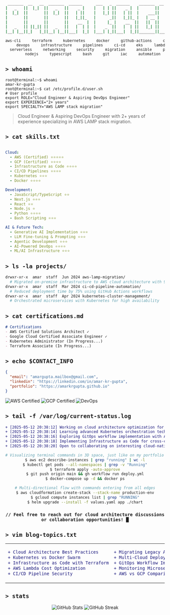 <div align="center">

```bash
 _______  __   __  _______  ______      ___   _  ______    _______  __   __  _______  _______ _______
|   _   ||  |_|  ||   _   ||    _ |    |   | | ||    _ |  |       ||  | |  ||       ||       |       |
|  |_|  ||       ||  |_|  ||   | ||    |   |_| ||   | ||  |    ___||  | |  ||    _  ||_     _|   _   |
|       ||       ||       ||   |_||_   |      _||   |_||_ |   | __ |  |_|  ||   |_| |  |   |  |  | |  |
|       ||       ||       ||    __  |  |     |_ |    __  ||   ||  ||       ||    ___|  |   |  |  |_|  |
|   _   || ||_|| ||   _   ||   |  | |  |    _  ||   |  | ||   |_| ||       ||   |      |   |  |       |
|__| |__||_|   |_||__| |__||___|  |_|  |___| |_||___|  |_||_______||_______||___|      |___|  |_______|
```

<!-- Simulating the 3D flying keywords background effect -->
<sub>
  <pre>aws-cli     terraform     kubernetes     docker     github-actions     cloud-native     
     devops     infrastructure     pipelines     ci-cd     eks     lambda
  serverless     networking     security     migration     ansible     python     
       nodejs     typescript     bash     git     iac     automation</pre>
</sub>

</div>

## `> whoami`
```console
root@terminal:~$ whoami
amar-kr-gupta
root@terminal:~$ cat /etc/profile.d/user.sh
# User profile
export ROLE="Cloud Engineer & Aspiring DevOps Engineer"
export EXPERIENCE="2+ years"
export SPECIALTY="AWS LAMP stack migration"
```

> Cloud Engineer & Aspiring DevOps Engineer with 2+ years of experience specializing in AWS LAMP stack migration.

## `> cat skills.txt`
```yaml

Cloud:
  - AWS (Certified) ⭐⭐⭐⭐⭐
  - GCP (Certified) ⭐⭐⭐⭐
  - Infrastructure as Code ⭐⭐⭐⭐
  - CI/CD Pipelines ⭐⭐⭐⭐
  - Kubernetes ⭐⭐⭐
  - Docker ⭐⭐⭐⭐

Development:
  - JavaScript/TypeScript ⭐⭐
  - Next.js ⭐⭐⭐
  - React ⭐⭐
  - Node.js ⭐
  - Python ⭐⭐⭐⭐
  - Bash Scripting ⭐⭐⭐

AI & Future Tech:
  - Generative AI Implementation ⭐⭐⭐
  - LLM Fine-tuning & Prompting ⭐⭐⭐
  - Agentic Development ⭐⭐⭐
  - AI-Powered DevOps ⭐⭐⭐⭐
  - ML/AI Infrastructure ⭐⭐⭐
```


## `> ls -la projects/`
```bash
drwxr-xr-x  amar  staff  Jun 2024 aws-lamp-migration/
  # Migrated on-premise infrastructure to AWS cloud architecture with 99.9% uptime
drwxr-xr-x  amar  staff  Mar 2024 ci-cd-pipeline-automation/
  # Reduced deployment time by 75% using GitHub Actions workflows
drwxr-xr-x  amar  staff  Apr 2024 kubernetes-cluster-management/
  # Orchestrated microservices with Kubernetes for high availability
```

## `> cat certifications.md`
```markdown
# Certifications
- AWS Certified Solutions Architect ✓
- Google Cloud Certified Associate Engineer ✓
- Kubernetes Administrator (In Progress...)
- Terraform Associate (In Progress...)
```

## `> echo $CONTACT_INFO`
```json
{
  "email": "amargupta.mailbox@gmail.com",
  "linkedin": "https://linkedin.com/in/amar-kr-gupta",
  "portfolio": "https://amarkrgupta.github.io"
}
```

<img src="https://img.shields.io/badge/AWS-Certified-FF9900?style=flat-square&logo=amazon-aws&logoColor=white" alt="AWS Certified"/>
<img src="https://img.shields.io/badge/GCP-Certified-4285F4?style=flat-square&logo=google-cloud&logoColor=white" alt="GCP Certified"/>
<img src="https://img.shields.io/badge/DevOps-Pipeline-success?style=flat-square&logo=github-actions&logoColor=white" alt="DevOps"/>

## `> tail -f /var/log/current-status.log`
```diff
+ [2025-05-12 20:38:12] Working on cloud architecture optimization for high-traffic applications
+ [2025-05-12 20:38:14] Learning advanced Kubernetes orchestration techniques
+ [2025-05-12 20:38:16] Exploring GitOps workflow implementation with Argo CD
+ [2025-05-12 20:38:18] Implementing Infrastructure as Code for cross-cloud deployments
+ [2025-05-12 20:38:20] Open to collaborating on interesting cloud-native projects
```

<div align="center">

<!-- Semi-transparent terminal UI visualization (80% opacity) -->
```bash
# Visualizing terminal commands in 3D space, just like on my portfolio site
$ aws ec2 describe-instances | grep "running" | wc -l
$ kubectl get pods --all-namespaces | grep -v "Running"
$ terraform apply -auto-approve
$ git push origin main && gh workflow run deploy.yml
$ docker-compose up -d && docker ps

# Multi-directional flow with commands entering from all edges
$ aws cloudformation create-stack --stack-name production-env
$ gcloud compute instances list | grep "RUNNING"
$ helm upgrade --install -f values.yaml app ./chart
```

<!-- Terminal prompt with blinking cursor effect -->
### `// Feel free to reach out for cloud architecture discussions or collaboration opportunities! █`

</div>

## `> vim blog-topics.txt`

<!-- Styled after the blog post page with 3D flying keywords visualization -->
<div align="center">
<table>
<tr>
<td width="50%">

```diff
+ Cloud Architecture Best Practices
+ Kubernetes vs Docker Swarm
+ Infrastructure as Code with Terraform
+ AWS Lambda Cost Optimization
+ CI/CD Pipeline Security
```

</td>
<td width="50%">

```diff
+ Migrating Legacy Apps to Containers
+ Multi-Cloud Deployment Strategies
+ GitOps Workflow Implementation
+ Monitoring Microservices
+ AWS vs GCP Comparison
```

</td>
</tr>
</table>
</div>

## `> stats`

<div align="center">
  <img src="https://github-readme-stats.vercel.app/api?username=amarkrgupta&show_icons=true&theme=dark&bg_color=0D1117&hide_border=true" alt="GitHub Stats" />
  <img src="https://github-readme-streak-stats.herokuapp.com/?user=amarkrgupta&theme=dark&background=0D1117&hide_border=true" alt="GitHub Streak" />
</div>
